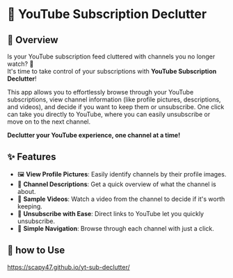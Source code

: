 # 🎯 YouTube Subscription Declutter

## 📜 Overview

Is your YouTube subscription feed cluttered with channels you no longer watch? 🧐  
It's time to take control of your subscriptions with **YouTube Subscription Declutter**!

This app allows you to effortlessly browse through your YouTube subscriptions, view channel information (like profile pictures, descriptions, and videos), and decide if you want to keep them or unsubscribe. One click can take you directly to YouTube, where you can easily unsubscribe or move on to the next channel.

**Declutter your YouTube experience, one channel at a time!**

## ✨ Features

- 🖼️ **View Profile Pictures**: Easily identify channels by their profile images.
- 📝 **Channel Descriptions**: Get a quick overview of what the channel is about.
- 🎥 **Sample Videos**: Watch a video from the channel to decide if it's worth keeping.
- 🚀 **Unsubscribe with Ease**: Direct links to YouTube let you quickly unsubscribe.
- 🔄 **Simple Navigation**: Browse through each channel with just a click.

## 🚀 how to Use
https://scapy47.github.io/yt-sub-declutter/
